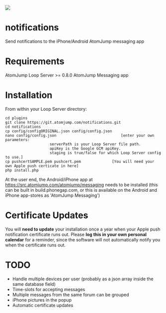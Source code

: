 <img src="https://atomjump.com/images/logo80.png">

# notifications
Send notifications to the iPhone/Android AtomJump messaging app

# Requirements

AtomJump Loop Server >= 0.8.0
AtomJump Messaging app


# Installation

From within your Loop Server directory:

```
cd plugins
git clone https://git.atomjump.com/notifications.git
cd notifications
cp config/configORIGINAL.json config/config.json
nano config/config.json								[enter your own parameters:
					serverPath is your Loop Server file path.
					apiKey is the Google GCM apiKey.
					staging is true/false for which Loop Server config to use.]
cp pushcertSAMPLE.pem pushcert.pem				[You will need your own Apple push certicate in here]
php install.php
```

At the user end, the Android/iPhone app at https://src.atomjump.com/atomjump/messaging needs to be installed (this can be built in build.phonegap.com, or this is available on the Android and iPhone app-stores as 'AtomJump Messaging')


# Certificate Updates

You will **need to update** your installation once a year when your Apple push notification certificate runs out.
Please **log this in your own personal calendar** for a reminder, since the software will not automatically notify you when the certificate runs out.


# TODO

* Handle multiple devices per user (probably as a json array inside the same database field)
* Time-slots for accepting messages
* Multiple messages from the same forum can be grouped
* iPhone pictures in the popup
* Automatic certificate updates

